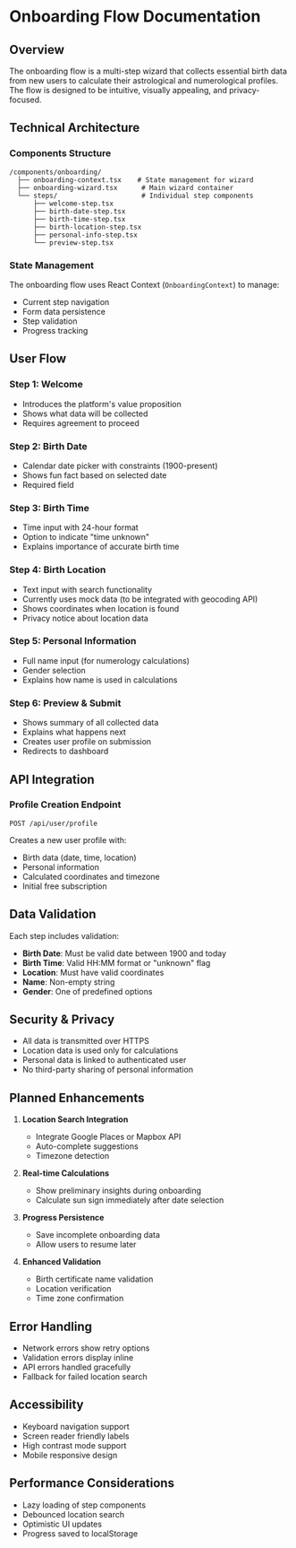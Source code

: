 # Onboarding Flow Documentation

## Overview

The onboarding flow is a multi-step wizard that collects essential birth data from new users to calculate their astrological and numerological profiles. The flow is designed to be intuitive, visually appealing, and privacy-focused.

## Technical Architecture

### Components Structure

```
/components/onboarding/
  ├── onboarding-context.tsx    # State management for wizard
  ├── onboarding-wizard.tsx      # Main wizard container
  └── steps/                     # Individual step components
      ├── welcome-step.tsx
      ├── birth-date-step.tsx
      ├── birth-time-step.tsx
      ├── birth-location-step.tsx
      ├── personal-info-step.tsx
      └── preview-step.tsx
```

### State Management

The onboarding flow uses React Context (`OnboardingContext`) to manage:
- Current step navigation
- Form data persistence
- Step validation
- Progress tracking

## User Flow

### Step 1: Welcome
- Introduces the platform's value proposition
- Shows what data will be collected
- Requires agreement to proceed

### Step 2: Birth Date
- Calendar date picker with constraints (1900-present)
- Shows fun fact based on selected date
- Required field

### Step 3: Birth Time
- Time input with 24-hour format
- Option to indicate "time unknown"
- Explains importance of accurate birth time

### Step 4: Birth Location
- Text input with search functionality
- Currently uses mock data (to be integrated with geocoding API)
- Shows coordinates when location is found
- Privacy notice about location data

### Step 5: Personal Information
- Full name input (for numerology calculations)
- Gender selection
- Explains how name is used in calculations

### Step 6: Preview & Submit
- Shows summary of all collected data
- Explains what happens next
- Creates user profile on submission
- Redirects to dashboard

## API Integration

### Profile Creation Endpoint
`POST /api/user/profile`

Creates a new user profile with:
- Birth data (date, time, location)
- Personal information
- Calculated coordinates and timezone
- Initial free subscription

## Data Validation

Each step includes validation:
- **Birth Date**: Must be valid date between 1900 and today
- **Birth Time**: Valid HH:MM format or "unknown" flag
- **Location**: Must have valid coordinates
- **Name**: Non-empty string
- **Gender**: One of predefined options

## Security & Privacy

- All data is transmitted over HTTPS
- Location data is used only for calculations
- Personal data is linked to authenticated user
- No third-party sharing of personal information

## Planned Enhancements

1. **Location Search Integration**
   - Integrate Google Places or Mapbox API
   - Auto-complete suggestions
   - Timezone detection

2. **Real-time Calculations**
   - Show preliminary insights during onboarding
   - Calculate sun sign immediately after date selection

3. **Progress Persistence**
   - Save incomplete onboarding data
   - Allow users to resume later

4. **Enhanced Validation**
   - Birth certificate name validation
   - Location verification
   - Time zone confirmation

## Error Handling

- Network errors show retry options
- Validation errors display inline
- API errors handled gracefully
- Fallback for failed location search

## Accessibility

- Keyboard navigation support
- Screen reader friendly labels
- High contrast mode support
- Mobile responsive design

## Performance Considerations

- Lazy loading of step components
- Debounced location search
- Optimistic UI updates
- Progress saved to localStorage